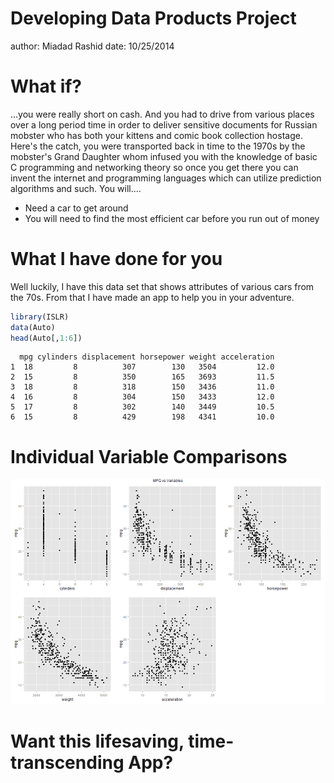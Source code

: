 Developing Data Products Project
========================================================
author: Miadad Rashid
date: 10/25/2014

What if?
========================================================

...you were really short on cash.  And you had to drive from various places over a long period time in order to deliver sensitive documents for Russian mobster who has both your kittens and comic book collection hostage.  Here's the catch, you were transported back in time to the 1970s by the mobster's Grand Daughter whom infused you with the knowledge of basic C programming and networking theory so once you get there you can invent the internet and programming languages which can utilize prediction algorithms and such.  You will....

- Need a car to get around
- You will need to find the most efficient car before you run out of money


What I have done for you
========================================================
Well luckily, I have this data set that shows attributes of various cars from the 70s.  From that I have made an app to help you in your adventure.

```r
library(ISLR)
data(Auto)
head(Auto[,1:6])
```

```
  mpg cylinders displacement horsepower weight acceleration
1  18         8          307        130   3504         12.0
2  15         8          350        165   3693         11.5
3  18         8          318        150   3436         11.0
4  16         8          304        150   3433         12.0
5  17         8          302        140   3449         10.5
6  15         8          429        198   4341         10.0
```

Individual Variable Comparisons
========================================================
![plot of chunk unnamed-chunk-2](dataprodpresentation-figure/unnamed-chunk-2.png) 


Want this lifesaving, time-transcending App?
========================================================


